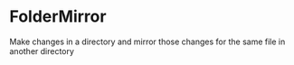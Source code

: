 # FolderMirror
Make changes in a directory and mirror those changes for the same file in another directory
